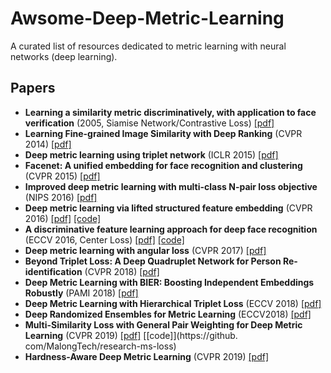 # Awsome-Deep-Metric-Learning

A curated list of resources dedicated to metric learning with neural networks (deep learning).

## Papers

 - **Learning a similarity metric discriminatively, with application to face verification** (2005, Siamise Network/Contrastive Loss) [[pdf]](http://www.cs.utoronto.ca/~hinton/csc2535_06/readings/chopra-05.pdf)
 - **Learning Fine-grained Image Similarity with Deep Ranking** (CVPR 2014) [[pdf]](https://users.eecs.northwestern.edu/~jwa368/pdfs/deep_ranking.pdf)
 - **Deep metric learning using triplet network** (ICLR 2015) [[pdf]](https://arxiv.org/pdf/1412.6622.pdf)
 - **Facenet: A unified embedding for face recognition and clustering** (CVPR 2015) [[pdf]](https://arxiv.org/pdf/1503.03832)
 - **Improved deep metric learning with multi-class N-pair loss objective** (NIPS 2016) [[pdf]](http://www.nec-labs.com/uploads/images/Department-Images/MediaAnalytics/papers/nips16_npairmetriclearning.pdf)
 - **Deep metric learning via lifted structured feature embedding** (CVPR 2016) [[pdf]](http://cvgl.stanford.edu/papers/song_cvpr16.pdf) [[code]](https://github.com/rksltnl/Deep-Metric-Learning-CVPR16)
 - **A discriminative feature learning approach for deep face recognition** (ECCV 2016, Center Loss) [[pdf]](https://kpzhang93.github.io/papers/eccv2016.pdf) [[code]](https://github.com/ydwen/caffe-face)
 - **Deep metric learning with angular loss** (CVPR 2017) [[pdf]](http://openaccess.thecvf.com/content_iccv_2017/html/Wang_Deep_Metric_Learning_ICCV_2017_paper.html)
 - **Beyond Triplet Loss: A Deep Quadruplet Network for Person Re-identification** (CVPR 2018) [[pdf]](https://arxiv.org/pdf/1704.01719.pdf)
 - **Deep Metric Learning with BIER: Boosting Independent Embeddings Robustly** (PAMI 2018) [[pdf]](https://arxiv.org/pdf/1801.04815.pdf)
 - **Deep Metric Learning with Hierarchical Triplet Loss** (ECCV 2018) [[pdf]](http://openaccess.thecvf.com/content_ECCV_2018/papers/Ge_Deep_Metric_Learning_ECCV_2018_paper.pdf)
 - **Deep Randomized Ensembles for Metric Learning** (ECCV2018) [[pdf]](https://arxiv.org/pdf/1808.04469.pdf)
 - **Multi-Similarity Loss with General Pair Weighting for Deep Metric Learning** (CVPR 2019) [[pdf]](http://openaccess.thecvf.com/content_CVPR_2019/papers/Wang_Multi-Similarity_Loss_With_General_Pair_Weighting_for_Deep_Metric_Learning_CVPR_2019_paper.pdf) [[code]](https://github. com/MalongTech/research-ms-loss)
 - **Hardness-Aware Deep Metric Learning** (CVPR 2019) [[pdf]](http://openaccess.thecvf.com/content_CVPR_2019/papers/Zheng_Hardness-Aware_Deep_Metric_Learning_CVPR_2019_paper.pdf)
